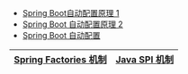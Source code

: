 

* [Spring Boot自动配置原理 1 ](http://c.biancheng.net/spring_boot/auto-config.html)
* [Spring Boot 自动配置原理 2 ](https://www.cnblogs.com/crazymakercircle/p/13895735.html)
* [Spring Boot 自动配置](https://www.hxstrive.com/subject/spring_boot.htm?id=473)

[Spring Factories 机制](https://www.jianshu.com/p/7367dddab20d)|[ Java SPI 机制](https://www.pdai.tech/md/java/advanced/java-advanced-spi.html)|
---|---|
